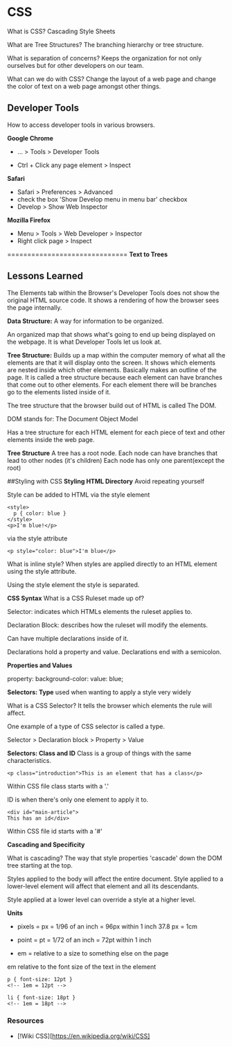 # CSS

What is CSS?
Cascading Style Sheets

What are Tree Structures?
The branching hierarchy or tree structure.

What is separation of concerns?
Keeps the organization for not only ourselves but for other developers on our team. 

What can we do with CSS?
Change the layout of a web page and change the color of text on a web page amongst other things.

## Developer Tools

How to access developer tools in various browsers.

**Google Chrome**
- ... > Tools > Developer Tools

- Ctrl + Click any page element > Inspect

**Safari**
- Safari > Preferences > Advanced
- check the box 'Show Develop menu in menu bar' checkbox
- Develop > Show Web Inspector

**Mozilla Firefox**
- Menu > Tools > Web Developer > Inspector
- Right click page > Inspect

==============================
**Text to Trees**



## Lessons Learned
The Elements tab within the Browser's Developer Tools does not show the original HTML source code. It shows a rendering of how the browser sees the page internally. 

**Data Structure:**
A way for information to be organized. 

An organized map that shows what's going to end up being displayed on the webpage. It is what Developer Tools let us look at.

**Tree Structure:**
Builds up a map within the computer memory of what all the elements are that it will display onto the screen. It shows which elements are nested inside which other elements. Basically makes an outline of the page. 
It is called a tree structure because each element can have branches that come out to other elements.
For each element there will be branches go to the elements listed inside of it.

The tree structure that the browser build out of HTML is called The DOM.

DOM stands for:
The Document Object Model

Has a tree structure for each HTML element for each piece of text and other elements inside the web page.

**Tree Structure**
A tree has a root node.
Each node can have branches that lead to other nodes (it's children)
Each node has only one parent(except the root)

##Styling with CSS
**Styling HTML Directory**
Avoid repeating yourself

Style can be added to HTML via the style element
```
<style>
  p { color: blue }
</style>
<p>I'm blue!</p>

```

via the style attribute
```
<p style="color: blue">I'm blue</p>
```

What is inline style?
When styles are applied directly to an HTML element using the style attribute.

Using the style element the style is separated.

**CSS Syntax**
What is a CSS Ruleset made up of?

Selector: indicates which HTMLs elements the ruleset applies to.

Declaration Block: describes how the ruleset will modify the elements.

Can have multiple declarations inside of it.

Declarations hold a property and value. Declarations end with a semicolon.

**Properties and Values**

property: background-color:
value: blue;

**Selectors: Type**
used when wanting to apply a style very widely

What is a CSS Selector?
It tells the browser which elements the rule will affect.

One example of a type of CSS selector is called a type. 

Selector > Declaration block > Property > Value

**Selectors: Class and ID**
Class is a group of things with the same characteristics.

```
<p class="introduction">This is an element that has a class</p>
```
Within CSS file class starts with a '.'

ID is when there's only one element to apply it to.

```
<div id="main-article">
This has an id</div>
```
Within CSS file id starts with a '#'


**Cascading and Specificity**

What is cascading?
The way that style properties 'cascade' down the DOM tree starting at the top.

Styles applied to the body will affect the entire document. Style applied to a lower-level element will affect that element and all its descendants.

Style applied at a lower level can override a style at a higher level.

**Units**

- pixels = px = 1/96 of an inch = 96px within 1 inch
37.8 px = 1cm

- point = pt = 1/72 of an inch = 72pt within 1 inch

- em = relative to a size to something else on the page 

em relative to the font size of the text in the element 

```
p { font-size: 12pt }
<!-- 1em = 12pt -->

li { font-size: 18pt }
<!-- 1em = 18pt -->
```


### Resources
- [!Wiki CSS][https://en.wikipedia.org/wiki/CSS] 


